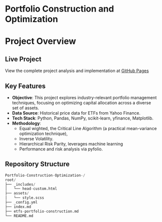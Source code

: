 # Portfolio Construction and Optimization

# Project Overview

## Live Project
View the complete project analysis and implementation at [GitHub Pages](https://majidjangani.github.io/Portfolio-Construction-Optimization-/)


## Key Features
- **Objective**: This project explores industry-relevant portfolio management techniques, focusing on optimizing capital allocation across a diverse set of assets.
- **Data Source**: Historical price data for ETFs from Yahoo Finance.
- **Tech Stack**: Python, Pandas, NumPy, scikit-learn, yfinance, Matplotlib.
- **Methodology**:
  - Equal wighted, the Critical Line Algorithm (a practical mean-variance optimization technique), 
  - Inverse Volatility.
  - Hierarchical Risk Parity, leverages machine learning
  - Performance and risk analysis via pyfolio.


## Repository Structure
```python
Portfolio-Construction-Optimization-/
root/
├── _includes/
│   └── head-custom.html
├── assets/
│   └── style.scss
├── _config.yml
├── index.md
├── etfs-portfolio-construction.md
└── README.md
